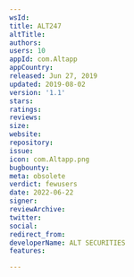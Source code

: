 ```yaml
---
wsId: 
title: ALT247
altTitle: 
authors: 
users: 10
appId: com.Altapp
appCountry: 
released: Jun 27, 2019
updated: 2019-08-02
version: '1.1'
stars: 
ratings: 
reviews: 
size: 
website: 
repository: 
issue: 
icon: com.Altapp.png
bugbounty: 
meta: obsolete
verdict: fewusers
date: 2022-06-22
signer: 
reviewArchive: 
twitter: 
social: 
redirect_from: 
developerName: ALT SECURITIES
features: 

---
```


